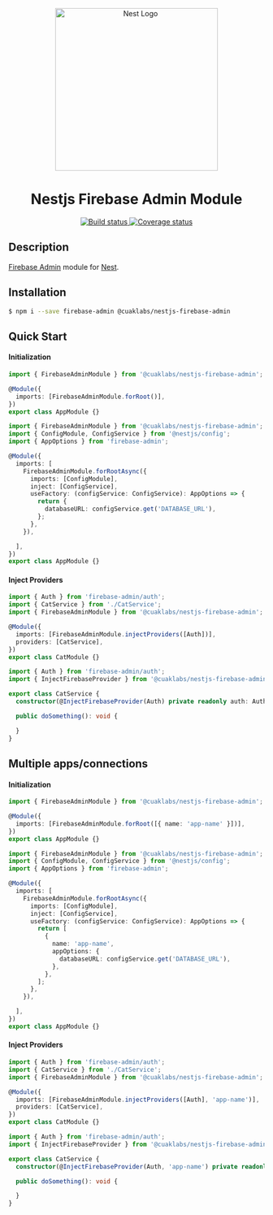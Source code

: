 <p align="center">
  <a href="http://nestjs.com/" target="blank"><img src="https://nestjs.com/img/logo_text.svg" width="320" alt="Nest Logo" /></a>
</p>

<h1 align="center">Nestjs Firebase Admin Module</h1>

<p align="center">
  <a href="https://github.com/cuaklabs/nestjs-meow/workflows/build/badge.svg">
    <img src="https://github.com/cuaklabs/nestjs-meow/workflows/build/badge.svg" alt="Build status"/>
  </a>

  <a href="https://codecov.io/gh/cuaklabs/nestjs-meow">
    <img src="https://codecov.io/gh/cuaklabs/nestjs-meow/branch/master/graph/badge.svg?flag=nestjs-firebase-admin" alt="Coverage status"/>
  </a>
</p>

## Description

[Firebase Admin](https://firebase.google.com/docs/reference/admin/node) module for [Nest](https://github.com/nestjs/nest).

## Installation

```bash
$ npm i --save firebase-admin @cuaklabs/nestjs-firebase-admin
```

## Quick Start

#### Initialization

```ts
import { FirebaseAdminModule } from '@cuaklabs/nestjs-firebase-admin';

@Module({
  imports: [FirebaseAdminModule.forRoot()],
})
export class AppModule {}
```

```ts
import { FirebaseAdminModule } from '@cuaklabs/nestjs-firebase-admin';
import { ConfigModule, ConfigService } from '@nestjs/config';
import { AppOptions } from 'firebase-admin';

@Module({
  imports: [
    FirebaseAdminModule.forRootAsync({
      imports: [ConfigModule],
      inject: [ConfigService],
      useFactory: (configService: ConfigService): AppOptions => {
        return {
          databaseURL: configService.get('DATABASE_URL'),
        };
      },
    }),

  ],
})
export class AppModule {}
```

#### Inject Providers

```ts
import { Auth } from 'firebase-admin/auth';
import { CatService } from './CatService';
import { FirebaseAdminModule } from '@cuaklabs/nestjs-firebase-admin';

@Module({
  imports: [FirebaseAdminModule.injectProviders([Auth])],
  providers: [CatService],
})
export class CatModule {}
```

```ts
import { Auth } from 'firebase-admin/auth';
import { InjectFirebaseProvider } from '@cuaklabs/nestjs-firebase-admin';

export class CatService {
  constructor(@InjectFirebaseProvider(Auth) private readonly auth: Auth) {}

  public doSomething(): void {

  }
}
```

## Multiple apps/connections

#### Initialization

```ts
import { FirebaseAdminModule } from '@cuaklabs/nestjs-firebase-admin';

@Module({
  imports: [FirebaseAdminModule.forRoot([{ name: 'app-name' }])],
})
export class AppModule {}
```

```ts
import { FirebaseAdminModule } from '@cuaklabs/nestjs-firebase-admin';
import { ConfigModule, ConfigService } from '@nestjs/config';
import { AppOptions } from 'firebase-admin';

@Module({
  imports: [
    FirebaseAdminModule.forRootAsync({
      imports: [ConfigModule],
      inject: [ConfigService],
      useFactory: (configService: ConfigService): AppOptions => {
        return [
          { 
            name: 'app-name',
            appOptions: {
              databaseURL: configService.get('DATABASE_URL'),
            },
          },
        ];
      },
    }),

  ],
})
export class AppModule {}
```

#### Inject Providers

```ts
import { Auth } from 'firebase-admin/auth';
import { CatService } from './CatService';
import { FirebaseAdminModule } from '@cuaklabs/nestjs-firebase-admin';

@Module({
  imports: [FirebaseAdminModule.injectProviders([Auth], 'app-name')],
  providers: [CatService],
})
export class CatModule {}
```

```ts
import { Auth } from 'firebase-admin/auth';
import { InjectFirebaseProvider } from '@cuaklabs/nestjs-firebase-admin';

export class CatService {
  constructor(@InjectFirebaseProvider(Auth, 'app-name') private readonly auth: Auth) {}

  public doSomething(): void {

  }
}
```



